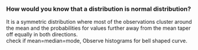 ### How would you know that a distribution is normal distribution?

It is a symmetric distribution where most of the observations cluster around the mean and the probabilities for values further away from the mean taper off equally in both directions.<br>
check if mean=median=mode, Observe histograms for bell shaped curve.
